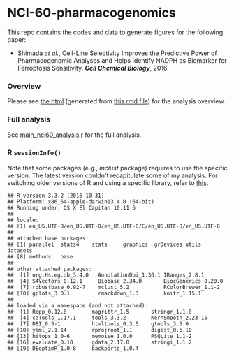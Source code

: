 # NCI-60-pharmacogenomics
This repo contains the codes and data to generate figures for the following paper:
- Shimada *et al.*, Cell-Line Selectivity Improves the Predictive Power of Pharmacogenomic Analyses and Helps Identify NADPH as Biomarker for Ferroptosis Sensitivity. __*Cell Chemical Biology*__, 2016.

### Overview
Please see [the html](rmd/main_nci60_analysis_all_clusts_012017.html) (generated from [this rmd file](rmd/main_nci60_analysis_all_clusts_012017.rmd)) for the analysis overview. 

### Full analysis
See [main_nci60_analysis.r](main_nci60_analysis.r) for the full analysis.

### R `sessionInfo()`

Note that some packages (e.g., *mclust* package) requires to use the specific version. The latest version couldn't recapitulate some of my analysis. For switching older versions of R and using a specific library, refer to [this](https://github.com/kenichi-shimada/Simple_R_envs).

	## R version 3.3.2 (2016-10-31)
	## Platform: x86_64-apple-darwin13.4.0 (64-bit)
	## Running under: OS X El Capitan 10.11.6
	## 
	## locale:
	## [1] en_US.UTF-8/en_US.UTF-8/en_US.UTF-8/C/en_US.UTF-8/en_US.UTF-8
	## 
	## attached base packages:
	## [1] parallel  stats4    stats     graphics  grDevices utils     datasets 
	## [8] methods   base     
	## 
	## other attached packages:
	##  [1] org.Hs.eg.db_3.4.0   AnnotationDbi_1.36.1 IRanges_2.8.1       
	##  [4] S4Vectors_0.12.1     Biobase_2.34.0       BiocGenerics_0.20.0 
	##  [7] robustbase_0.92-7    mclust_5.2           RColorBrewer_1.1-2  
	## [10] gplots_3.0.1         rmarkdown_1.3        knitr_1.15.1        
	## 
	## loaded via a namespace (and not attached):
	##  [1] Rcpp_0.12.8        magrittr_1.5       stringr_1.1.0     
	##  [4] caTools_1.17.1     tools_3.3.2        KernSmooth_2.23-15
	##  [7] DBI_0.5-1          htmltools_0.3.5    gtools_3.5.0      
	## [10] yaml_2.1.14        rprojroot_1.1      digest_0.6.10     
	## [13] bitops_1.0-6       memoise_1.0.0      RSQLite_1.1-2     
	## [16] evaluate_0.10      gdata_2.17.0       stringi_1.1.2     
	## [19] DEoptimR_1.0-8     backports_1.0.4